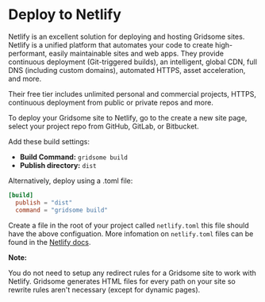 # Deploy to Netlify

Netlify is an excellent solution for deploying and hosting Gridsome sites. Netlify is a unified platform that automates your code to create high-performant, easily maintainable sites and web apps. They provide continuous deployment (Git-triggered builds), an intelligent, global CDN, full DNS (including custom domains), automated HTTPS, asset acceleration, and more.

Their free tier includes unlimited personal and commercial projects, HTTPS, continuous deployment from public or private repos and more.

To deploy your Gridsome site to Netlify, go to the create a new site page, select your project repo from GitHub, GitLab, or Bitbucket.

Add these build settings:
- **Build Command:** `gridsome build`
- **Publish directory:** `dist`

Alternatively, deploy using a .toml file:
  ```toml
  [build]
    publish = "dist"
    command = "gridsome build"
  ```

Create a file in the root of your project called `netlify.toml` this file should have the above configuation. More infomation on `netlify.toml` files can be found in the [Netlify docs](https://www.netlify.com/docs/netlify-toml-reference/).

**Note:**

You do not need to setup any redirect rules for a Gridsome site to work with Netlify. Gridsome generates HTML files for every path on your site so rewrite rules aren't necessary (except for dynamic pages).
